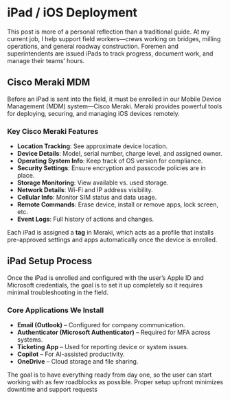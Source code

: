 # iPad / iOS Deployment

This post is more of a personal reflection than a traditional guide. At my current job, I help support field workers—crews working on bridges, milling operations, and general roadway construction. Foremen and superintendents are issued iPads to track progress, document work, and manage their teams’ hours.

## Cisco Meraki MDM

Before an iPad is sent into the field, it must be enrolled in our Mobile Device Management (MDM) system—Cisco Meraki. Meraki provides powerful tools for deploying, securing, and managing iOS devices remotely.

### Key Cisco Meraki Features

- **Location Tracking**: See approximate device location.
- **Device Details**: Model, serial number, charge level, and assigned owner.
- **Operating System Info**: Keep track of OS version for compliance.
- **Security Settings**: Ensure encryption and passcode policies are in place.
- **Storage Monitoring**: View available vs. used storage.
- **Network Details**: Wi-Fi and IP address visibility.
- **Cellular Info**: Monitor SIM status and data usage.
- **Remote Commands**: Erase device, install or remove apps, lock screen, etc.
- **Event Logs**: Full history of actions and changes.

Each iPad is assigned a **tag** in Meraki, which acts as a profile that installs pre-approved settings and apps automatically once the device is enrolled.

## iPad Setup Process

Once the iPad is enrolled and configured with the user’s Apple ID and Microsoft credentials, the goal is to set it up completely so it requires minimal troubleshooting in the field.

### Core Applications We Install

- **Email (Outlook)** – Configured for company communication.
- **Authenticator (Microsoft Authenticator)** – Required for MFA across systems.
- **Ticketing App** – Used for reporting device or system issues.
- **Copilot** – For AI-assisted productivity.
- **OneDrive** – Cloud storage and file sharing.

The goal is to have everything ready from day one, so the user can start working with as few roadblocks as possible. Proper setup upfront minimizes downtime and support requests

